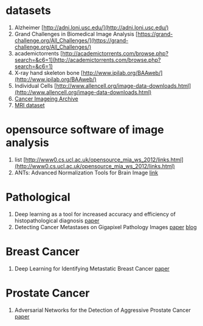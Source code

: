 # datasets
1. Alzheimer [http://adni.loni.usc.edu/](http://adni.loni.usc.edu/)
2. Grand Challenges in Biomedical Image Analysis [https://grand-challenge.org/All_Challenges/](https://grand-challenge.org/All_Challenges/)
3. academictorrents [http://academictorrents.com/browse.php?search=&c6=1](http://academictorrents.com/browse.php?search=&c6=1)
4. X-ray hand skeleton bone [http://www.ipilab.org/BAAweb/](http://www.ipilab.org/BAAweb/)
5. Individual Cells [http://www.allencell.org/image-data-downloads.html](http://www.allencell.org/image-data-downloads.html)
6. [Cancer Imageing Archive](http://www.cancerimagingarchive.net/)
7. [MRI dataset](http://mridata.org/)

# opensource software of image analysis
1. list [http://www0.cs.ucl.ac.uk/opensource_mia_ws_2012/links.html](http://www0.cs.ucl.ac.uk/opensource_mia_ws_2012/links.html)
2. ANTs: Advanced Normalization Tools for Brain Image [link](https://github.com/stnava/ANTs)

# Pathological
1. Deep learning as a tool for increased accuracy and efficiency of histopathological diagnosis [paper](https://www.nature.com/articles/srep26286)
2. Detecting Cancer Metastases on Gigapixel Pathology Images [paper](https://arxiv.org/pdf/1703.02442.pdf) [blog](https://research.googleblog.com/2017/03/assisting-pathologists-in-detecting.html)

# Breast Cancer
1. Deep Learning for Identifying Metastatic Breast Cancer [paper](https://arxiv.org/pdf/1606.05718.pdf)

# Prostate Cancer
1. Adversarial Networks for the Detection of Aggressive Prostate Cancer [paper](https://arxiv.org/pdf/1702.08014.pdf)
